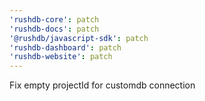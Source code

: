 ```yaml
---
'rushdb-core': patch
'rushdb-docs': patch
'@rushdb/javascript-sdk': patch
'rushdb-dashboard': patch
'rushdb-website': patch
---
```


Fix empty projectId for customdb connection
